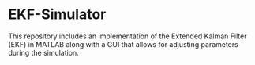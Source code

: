 # EKF-Simulator
This repository includes an implementation of the Extended Kalman Filter (EKF) in MATLAB along with a GUI that allows for adjusting parameters during the simulation.
